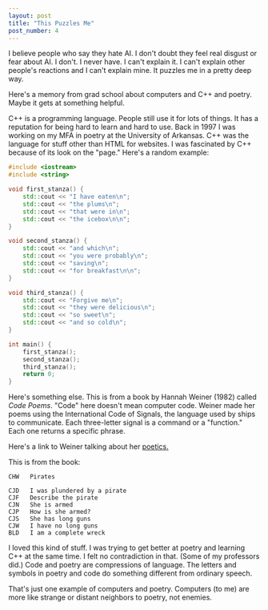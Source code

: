 ```yaml
---
layout: post
title: "This Puzzles Me"
post_number: 4
---
```


I believe people who say they hate AI. I don't doubt they feel real disgust or fear about AI. I don't. I never have. I can't explain it. I can't explain other people's reactions and I can't explain mine. It puzzles me in a pretty deep way. 

Here's a memory from grad school about computers and C++ and poetry. Maybe it gets at something helpful.

C++ is a programming language. People still use it for lots of things. It has a reputation for being hard to learn and hard to use. Back in 1997 I was working on my MFA in poetry at the University of Arkansas. C++ was the language for stuff other than HTML for websites. I was fascinated by C++ because of its look on the "page." Here's a random example:

```cpp
#include <iostream>
#include <string>

void first_stanza() {
    std::cout << "I have eaten\n";
    std::cout << "the plums\n";
    std::cout << "that were in\n";
    std::cout << "the icebox\n\n";
}

void second_stanza() {
    std::cout << "and which\n";
    std::cout << "you were probably\n";
    std::cout << "saving\n";
    std::cout << "for breakfast\n\n";
}

void third_stanza() {
    std::cout << "Forgive me\n";
    std::cout << "they were delicious\n";
    std::cout << "so sweet\n";
    std::cout << "and so cold\n";
}

int main() {
    first_stanza();
    second_stanza();
    third_stanza();
    return 0;
}
```

Here's something else. This is from a book by Hannah Weiner (1982) called *Code Poems*. "Code" here doesn't mean computer code. Weiner made her poems using the International Code of Signals, the language used by ships to communicate. Each three-letter signal is a command or a "function." Each one returns a specific phrase.

Here's a link to Weiner talking about her [poetics.](https://writing.upenn.edu/epc/authors/weiner/0-9.html)

This is from the book:

```
CHW   Pirates

CJD   I was plundered by a pirate
CJF   Describe the pirate
CJN   She is armed
CJP   How is she armed?
CJS   She has long guns
CJW   I have no long guns
BLD   I am a complete wreck
```

I loved this kind of stuff. I was trying to get better at poetry and learning C++ at the same time. I felt no contradiction in that. (Some of my professors did.) Code and poetry are compressions of language. The letters and symbols in poetry and code do something different from ordinary speech.

That's just one example of computers and poetry. Computers (to me) are more like strange or distant neighbors to poetry, not enemies.